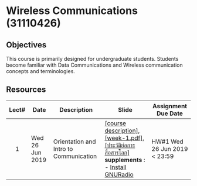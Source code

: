 #  Wireless Communications (31110426)

## Objectives
This course is primarily designed for undergraduate students. Students become familiar with Data Communications and Wireless communication concepts and terminologies.

## Resources

| Lect# | Date | Description  |Slide| Assignment Due Date |
|:-----:|------|-------------|----|---------------------|
|  1 |Wed 26 Jun 2019| Orientation and Intro to Communication| [[course description]](), [[week-1.pdf]](), [[ประวัติย่อการสื่อสารโลก]](https://www.mebmarket.com/index.php?action=BookDetails&book_id=20) <br> **supplements** :<br> - [Install GNURadio]() | HW\#1 Wed 26 Jun 2019 < 23:59|
